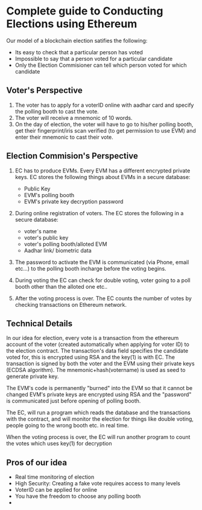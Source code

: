 Complete guide to Conducting Elections using Ethereum
=====================================================

Our model of a blockchain election satifies the following:

* Its easy to check that a particular person has voted
* Impossible to say that a person voted for a particular candidate
* Only the Election Commisioner can tell which person voted for which candidate

Voter's Perspective
--------------------

1. The voter has to apply for a voterID online with aadhar card and specify the polling booth to cast the vote.
2. The voter will receive a mnemonic of 10 words.
3. On the day of election, the voter will have to go to his/her polling booth, get their fingerprint/iris scan verified (to get permission to use EVM) and enter their mnemonic to cast their vote.

Election Commision's Perspective
--------------------------------

1. EC has to produce EVMs. Every EVM has a different encrypted private keys.
EC stores the following things about EVMs in a secure database:
    * Public Key
    * EVM's polling booth
    * EVM's private key decryption password

2. During online registration of voters. The EC stores the following in a secure database:
    * voter's name 
    * voter's public key
    * voter's polling booth/alloted EVM
    * Aadhar link/ biometric data

3. The password to activate the EVM is communicated (via Phone, email etc...) to the polling booth incharge before the voting begins.
4. During voting the EC can check for double voting, voter going to a poll booth other than the alloted one etc..
5. After the voting process is over. The EC counts the number of votes by checking transactions on Ethereum network.


Technical Details
-----------------


In our idea for election, every vote is a transaction from the ethereum account of the voter (created automatically when applying for voter ID) to the election contract. The transaction's data field specifies the candidate voted for, this is encrypted using RSA and the key(1) is with EC. The transaction is signed by both the voter and the EVM using their private keys (ECDSA algorithm).
The mnemonic+hash(votername) is used as seed to generate private key.

The EVM's code is permanently "burned" into the EVM so that it cannot be changed
EVM's private keys are encrypted using RSA and the "password" is communicated just before opening of polling booth.

The EC, will run a program which reads the database and the transactions with the contract, and will monitor the election for things like double voting, people going to the wrong booth etc. in real time.

When the voting process is over, the EC will run another program to count the votes which uses key(1) for decryption

Pros of our idea
----------------

* Real time monitoring of election
* High Security: Creating a fake vote requires access to many levels
* VoterID can be applied for online
* You have the freedom to choose any polling booth
* 
